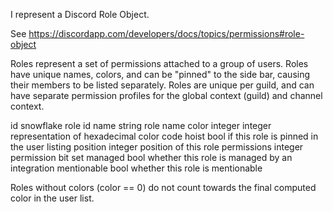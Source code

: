 I represent a Discord Role Object.

See https://discordapp.com/developers/docs/topics/permissions#role-object

Roles represent a set of permissions attached to a group of users. Roles have unique names, colors, and can be "pinned" to the side bar, causing their members to be listed separately. Roles are unique per guild, and can have separate permission profiles for the global context (guild) and channel context.

id	snowflake	role id
name	string	role name
color	integer	integer representation of hexadecimal color code
hoist	bool	if this role is pinned in the user listing
position	integer	position of this role
permissions	integer	permission bit set
managed	bool	whether this role is managed by an integration
mentionable	bool	whether this role is mentionable
		
Roles without colors (color == 0) do not count towards the final computed color in the user list.
